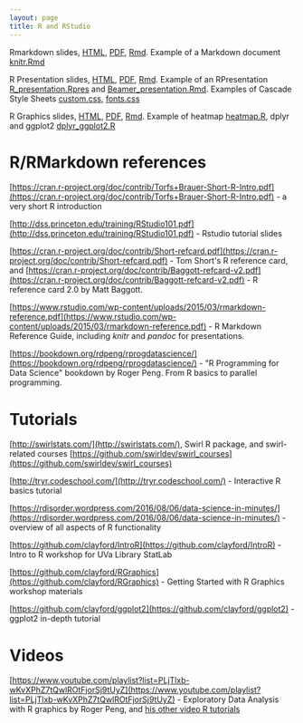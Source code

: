 ```yaml
---
layout: page
title: R and RStudio
---
```


Rmarkdown slides, [HTML](/BIOS567/assets/presentation_Markdown/1_Reports_Markdown_knitr.html), [PDF](/BIOS567/assets/presentation_Markdown/1_Reports_Markdown_knitr.pdf), [Rmd](/BIOS567/assets/presentation_Markdown/1_Reports_Markdown_knitr.Rmd). Example of a Markdown document [knitr.Rmd](/BIOS567/assets/primer_presentation/knitr.Rmd)

R Presentation slides, [HTML](/BIOS567/assets/presentation_Presentation/2_Reports_presentations.html), [PDF](/BIOS567/assets/presentation_Presentation/2_Reports_presentations.pdf), [Rmd](/BIOS567/assets/presentation_Presentation/2_Reports_presentations.Rmd). Example of an RPresentation [R_presentation.Rpres](/BIOS567/assets/primer_presentation/R_presentation.Rpres) and [Beamer_presentation.Rmd](/BIOS567/assets/primer_presentation/Beamer_presentation.Rmd). Examples of Cascade Style Sheets [custom.css](/BIOS567/assets/presentation_Graphics/css/custom.css), [fonts.css](BIOS567/assets/presentation_Graphics/css/custom.css)

R Graphics slides, [HTML](/BIOS567/assets/presentation_Graphics/3_Reports_graphics.html), [PDF](/BIOS567/assets/presentation_Graphics/3_Reports_graphics.pdf), [Rmd](/BIOS567/assets/presentation_Graphics/3_Reports_graphics.Rmd). Example of heatmap [heatmap.R](https://mdozmorov.github.io/BIOS692/pages/heatmap.R), dplyr and ggplot2 [dplyr_ggplot2.R](https://mdozmorov.github.io/BIOS692/pages/dplyr_ggplot2.R)

# R/RMarkdown references

[https://cran.r-project.org/doc/contrib/Torfs+Brauer-Short-R-Intro.pdf](https://cran.r-project.org/doc/contrib/Torfs+Brauer-Short-R-Intro.pdf) - a very short R introduction

[http://dss.princeton.edu/training/RStudio101.pdf](http://dss.princeton.edu/training/RStudio101.pdf) - Rstudio tutorial slides

[https://cran.r-project.org/doc/contrib/Short-refcard.pdf](https://cran.r-project.org/doc/contrib/Short-refcard.pdf) - Tom Short's R reference card, and [https://cran.r-project.org/doc/contrib/Baggott-refcard-v2.pdf](https://cran.r-project.org/doc/contrib/Baggott-refcard-v2.pdf) - R reference card 2.0 by Matt Baggott. 

[https://www.rstudio.com/wp-content/uploads/2015/03/rmarkdown-reference.pdf](https://www.rstudio.com/wp-content/uploads/2015/03/rmarkdown-reference.pdf) - R Markdown Reference Guide, including _knitr_ and _pandoc_ for presentations.

[https://bookdown.org/rdpeng/rprogdatascience/](https://bookdown.org/rdpeng/rprogdatascience/) - "R Programming for Data Science" bookdown by Roger Peng. From R basics to parallel programming.


# Tutorials

[http://swirlstats.com/](http://swirlstats.com/), Swirl R package, and swirl-related courses [https://github.com/swirldev/swirl_courses](https://github.com/swirldev/swirl_courses)

[http://tryr.codeschool.com/](http://tryr.codeschool.com/) - Interactive R basics tutorial

[https://rdisorder.wordpress.com/2016/08/06/data-science-in-minutes/](https://rdisorder.wordpress.com/2016/08/06/data-science-in-minutes/) - overview of all aspects of R functionality

[https://github.com/clayford/IntroR](https://github.com/clayford/IntroR) - Intro to R workshop for UVa Library StatLab

[https://github.com/clayford/RGraphics](https://github.com/clayford/RGraphics) - Getting Started with R Graphics workshop materials

[https://github.com/clayford/ggplot2](https://github.com/clayford/ggplot2) - ggplot2 in-depth tutorial


# Videos

[https://www.youtube.com/playlist?list=PLjTlxb-wKvXPhZ7tQwlROtFjorSj9tUyZ](https://www.youtube.com/playlist?list=PLjTlxb-wKvXPhZ7tQwlROtFjorSj9tUyZ) - Exploratory Data Analysis with R graphics by Roger Peng, and [his other video R tutorials](https://www.youtube.com/user/rdpeng/playlists)

